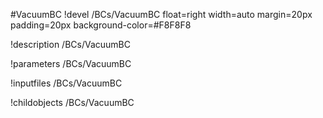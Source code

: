 <!-- MOOSE Object Documentation Stub: Remove this when content is added. -->
#VacuumBC
!devel /BCs/VacuumBC float=right width=auto margin=20px padding=20px background-color=#F8F8F8

!description /BCs/VacuumBC

!parameters /BCs/VacuumBC

!inputfiles /BCs/VacuumBC

!childobjects /BCs/VacuumBC
